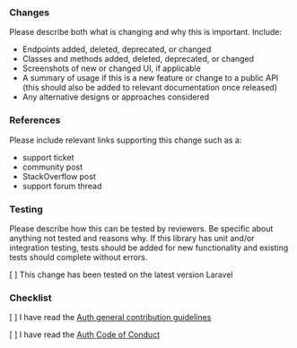 ### Changes

Please describe both what is changing and why this is important. Include:

- Endpoints added, deleted, deprecated, or changed
- Classes and methods added, deleted, deprecated, or changed
- Screenshots of new or changed UI, if applicable
- A summary of usage if this is a new feature or change to a public API (this should also be added to relevant documentation once released)
- Any alternative designs or approaches considered

### References

Please include relevant links supporting this change such as a:

- support ticket
- community post
- StackOverflow post
- support forum thread

### Testing

Please describe how this can be tested by reviewers. Be specific about anything not tested and reasons why. If this library has unit and/or integration testing, tests should be added for new functionality and existing tests should complete without errors. 

[ ] This change has been tested on the latest version Laravel

### Checklist

[ ] I have read the [Auth general contribution guidelines](https://github.com/auth0/open-source-template/blob/master/GENERAL-CONTRIBUTING.md)

[ ] I have read the [Auth Code of Conduct](https://github.com/auth0/open-source-template/blob/master/CODE-OF-CONDUCT.md)

